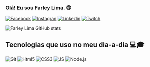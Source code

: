 ### Olá! Eu sou Farley Lima. 😎 

[![Facebook](https://img.shields.io/badge/Facebook-1877F2?style=for-the-badge&logo=facebook&logoColor=white)](https://www.facebook.com/farley.lima.18)
[![Instagran](https://img.shields.io/badge/Instagram-E4405F?style=for-the-badge&logo=instagram&logoColor=white
)]()
[![Linkedin](https://img.shields.io/badge/LinkedIn-0077B5?style=for-the-badge&logo=linkedin&logoColor=white
)](https://www.linkedin.com/in/farley-lima-a364a4122/)
[![Twitch](https://img.shields.io/badge/Twitch-9146FF?style=for-the-badge&logo=twitch&logoColor=white
)](https://www.twitch.tv/fl12_silva)

![Farley Lima GitHub stats](https://github-readme-stats.vercel.app/api?username=FarleyLima&show_icons=true&theme=tokyonight)

## Tecnologias que uso no meu dia-a-dia 💻🎓


![Git](https://img.shields.io/badge/GIT-E44C30?style=for-the-badge&logo=git&logoColor=white)
![Html5](https://img.shields.io/badge/HTML5-E34F26?style=for-the-badge&logo=html5&logoColor=white
)
![CSS3](https://img.shields.io/badge/CSS3-1572B6?style=for-the-badge&logo=css3&logoColor=white)
![JS](https://img.shields.io/badge/JavaScript-323330?style=for-the-badge&logo=javascript&logoColor=F7DF1E
)
![Node.js](https://img.shields.io/badge/Node.js-43853D?style=for-the-badge&logo=node.js&logoColor=white)
